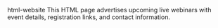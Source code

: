 html-website
This HTML page advertises upcoming live webinars with event details, registration links, and contact information.
